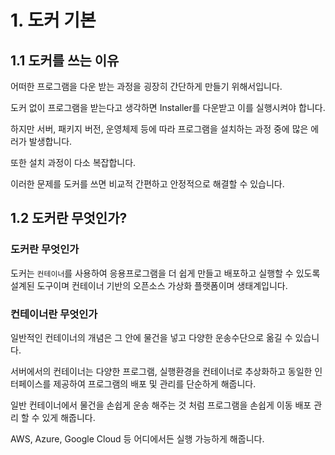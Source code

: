 # 1. 도커 기본

## 1.1 도커를 쓰는 이유

어떠한 프로그램을 다운 받는 과정을 굉장히 간단하게 만들기 위해서입니다.

도커 없이 프로그램을 받는다고 생각하면 Installer를 다운받고 이를 실행시켜야 합니다.

하지만 서버, 패키지 버전, 운영체제 등에 따라 프로그램을 설치하는 과정 중에 많은 에러가 발생합니다.

또한 설치 과정이 다소 복잡합니다.

이러한 문제를 도커를 쓰면 비교적 간편하고 안정적으로 해결할 수 있습니다.



## 1.2 도커란 무엇인가?

### 도커란 무엇인가

도커는 `컨테이너`를 사용하여 응용프로그램을 더 쉽게 만들고 배포하고 실행할 수 있도록 설계된 도구이며 컨테이너 기반의 오픈소스 가상화 플랫폼이며 생태계입니다.



### 컨테이너란 무엇인가

일반적인 컨테이너의 개념은 그 안에 물건을 넣고 다양한 운송수단으로 옮길 수 있습니다.

서버에서의 컨테이너는 다양한 프로그램, 실행환경을 컨테이너로 추상화하고 동일한 인터페이스를 제공하여 프로그램의 배포 및 관리를 단순하게 해줍니다.

일반 컨테이너에서 물건을 손쉽게 운송 해주는 것 처럼 프로그램을 손쉽게 이동 배포 관리 할 수 있게 해줍니다.

AWS, Azure, Google Cloud 등 어디에서든 실행 가능하게 해줍니다.

